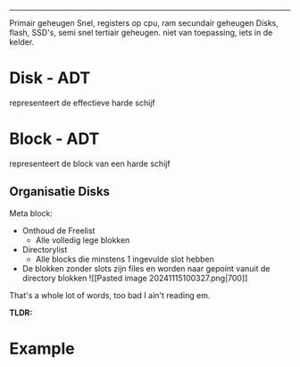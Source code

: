 ___
Primair geheugen
    Snel, registers op cpu, ram
secundair geheugen
    Disks, flash, SSD's, semi snel
tertiair geheugen.
    niet van toepassing, iets in de kelder.


# Disk - ADT
representeert de effectieve harde schijf

# Block - ADT
representeert de block van een harde schijf


## Organisatie Disks
Meta block:
- Onthoud de Freelist
    - Alle volledig lege blokken
- Directorylist
    - Alle blocks die minstens 1 ingevulde slot hebben
- De blokken zonder slots zijn files en worden naar gepoint vanuit de directory blokken
![[Pasted image 20241115100327.png|700]]

That's a whole lot of words, too bad I ain't reading em.

**TLDR:**

# Example
